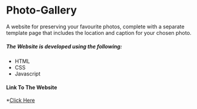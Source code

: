 # Photo-Gallery

A website for preserving your favourite photos, complete with a separate template page that includes the location and caption for your chosen photo.

##### The Website is developed using the following:
- HTML
- CSS
- Javascript

#### Link To The Website
*[Click Here](https://hassanchowdhry.github.io/Photo-Gallery/)